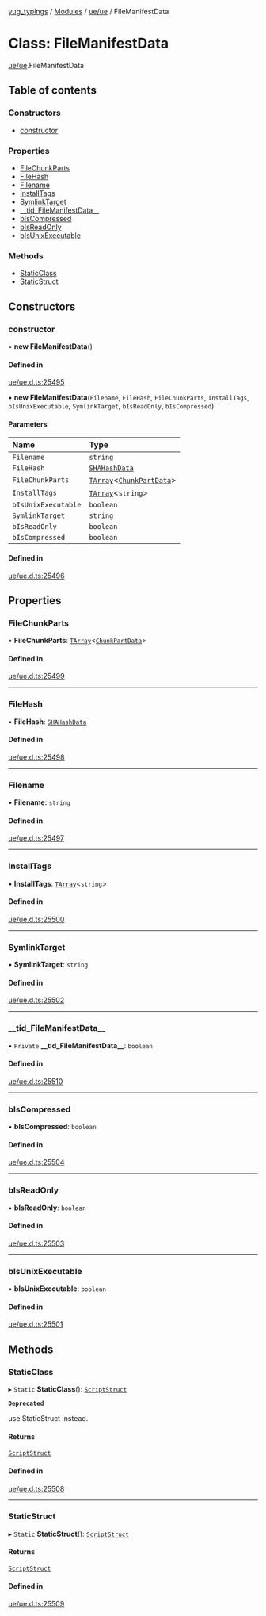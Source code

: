 [yug_typings](../README.md) / [Modules](../modules.md) / [ue/ue](../modules/ue_ue.md) / FileManifestData

# Class: FileManifestData

[ue/ue](../modules/ue_ue.md).FileManifestData

## Table of contents

### Constructors

- [constructor](ue_ue.FileManifestData.md#constructor)

### Properties

- [FileChunkParts](ue_ue.FileManifestData.md#filechunkparts)
- [FileHash](ue_ue.FileManifestData.md#filehash)
- [Filename](ue_ue.FileManifestData.md#filename)
- [InstallTags](ue_ue.FileManifestData.md#installtags)
- [SymlinkTarget](ue_ue.FileManifestData.md#symlinktarget)
- [\_\_tid\_FileManifestData\_\_](ue_ue.FileManifestData.md#__tid_filemanifestdata__)
- [bIsCompressed](ue_ue.FileManifestData.md#biscompressed)
- [bIsReadOnly](ue_ue.FileManifestData.md#bisreadonly)
- [bIsUnixExecutable](ue_ue.FileManifestData.md#bisunixexecutable)

### Methods

- [StaticClass](ue_ue.FileManifestData.md#staticclass)
- [StaticStruct](ue_ue.FileManifestData.md#staticstruct)

## Constructors

### constructor

• **new FileManifestData**()

#### Defined in

[ue/ue.d.ts:25495](https://github.com/YugMetaverse/yug_typings/blob/25cad34/ue/ue.d.ts#L25495)

• **new FileManifestData**(`Filename`, `FileHash`, `FileChunkParts`, `InstallTags`, `bIsUnixExecutable`, `SymlinkTarget`, `bIsReadOnly`, `bIsCompressed`)

#### Parameters

| Name | Type |
| :------ | :------ |
| `Filename` | `string` |
| `FileHash` | [`SHAHashData`](ue_ue.SHAHashData.md) |
| `FileChunkParts` | [`TArray`](../interfaces/ue_puerts.TArray.md)<[`ChunkPartData`](ue_ue.ChunkPartData.md)\> |
| `InstallTags` | [`TArray`](../interfaces/ue_puerts.TArray.md)<`string`\> |
| `bIsUnixExecutable` | `boolean` |
| `SymlinkTarget` | `string` |
| `bIsReadOnly` | `boolean` |
| `bIsCompressed` | `boolean` |

#### Defined in

[ue/ue.d.ts:25496](https://github.com/YugMetaverse/yug_typings/blob/25cad34/ue/ue.d.ts#L25496)

## Properties

### FileChunkParts

• **FileChunkParts**: [`TArray`](../interfaces/ue_puerts.TArray.md)<[`ChunkPartData`](ue_ue.ChunkPartData.md)\>

#### Defined in

[ue/ue.d.ts:25499](https://github.com/YugMetaverse/yug_typings/blob/25cad34/ue/ue.d.ts#L25499)

___

### FileHash

• **FileHash**: [`SHAHashData`](ue_ue.SHAHashData.md)

#### Defined in

[ue/ue.d.ts:25498](https://github.com/YugMetaverse/yug_typings/blob/25cad34/ue/ue.d.ts#L25498)

___

### Filename

• **Filename**: `string`

#### Defined in

[ue/ue.d.ts:25497](https://github.com/YugMetaverse/yug_typings/blob/25cad34/ue/ue.d.ts#L25497)

___

### InstallTags

• **InstallTags**: [`TArray`](../interfaces/ue_puerts.TArray.md)<`string`\>

#### Defined in

[ue/ue.d.ts:25500](https://github.com/YugMetaverse/yug_typings/blob/25cad34/ue/ue.d.ts#L25500)

___

### SymlinkTarget

• **SymlinkTarget**: `string`

#### Defined in

[ue/ue.d.ts:25502](https://github.com/YugMetaverse/yug_typings/blob/25cad34/ue/ue.d.ts#L25502)

___

### \_\_tid\_FileManifestData\_\_

• `Private` **\_\_tid\_FileManifestData\_\_**: `boolean`

#### Defined in

[ue/ue.d.ts:25510](https://github.com/YugMetaverse/yug_typings/blob/25cad34/ue/ue.d.ts#L25510)

___

### bIsCompressed

• **bIsCompressed**: `boolean`

#### Defined in

[ue/ue.d.ts:25504](https://github.com/YugMetaverse/yug_typings/blob/25cad34/ue/ue.d.ts#L25504)

___

### bIsReadOnly

• **bIsReadOnly**: `boolean`

#### Defined in

[ue/ue.d.ts:25503](https://github.com/YugMetaverse/yug_typings/blob/25cad34/ue/ue.d.ts#L25503)

___

### bIsUnixExecutable

• **bIsUnixExecutable**: `boolean`

#### Defined in

[ue/ue.d.ts:25501](https://github.com/YugMetaverse/yug_typings/blob/25cad34/ue/ue.d.ts#L25501)

## Methods

### StaticClass

▸ `Static` **StaticClass**(): [`ScriptStruct`](ue_ue.ScriptStruct.md)

**`Deprecated`**

use StaticStruct instead.

#### Returns

[`ScriptStruct`](ue_ue.ScriptStruct.md)

#### Defined in

[ue/ue.d.ts:25508](https://github.com/YugMetaverse/yug_typings/blob/25cad34/ue/ue.d.ts#L25508)

___

### StaticStruct

▸ `Static` **StaticStruct**(): [`ScriptStruct`](ue_ue.ScriptStruct.md)

#### Returns

[`ScriptStruct`](ue_ue.ScriptStruct.md)

#### Defined in

[ue/ue.d.ts:25509](https://github.com/YugMetaverse/yug_typings/blob/25cad34/ue/ue.d.ts#L25509)

